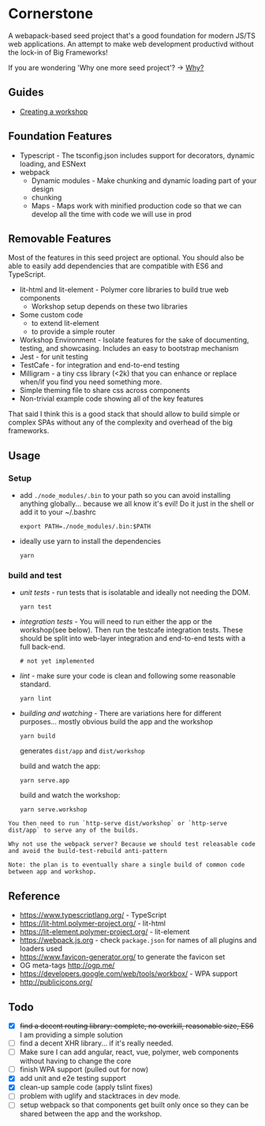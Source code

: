 # Cornerstone

A webapack-based seed project that's a good foundation for modern JS/TS web applications. An attempt to make web development productivd without the lock-in of Big Frameworks!

If you are wondering 'Why one more seed project'? -> [Why?](documentation/WHY.md)

## Guides
* [Creating a workshop](documentation/WORKSHOP.md)

## Foundation Features

* Typescript - The tsconfig.json includes support for decorators, dynamic loading, and ESNext
* webpack
  * Dynamic modules - Make chunking and dynamic loading part of your design
  * chunking
  * Maps - Maps work with minified production code so that we can develop all the time with code we will use in prod

## Removable Features
Most of the features in this seed project are optional. You should also be able to easily add dependencies that are compatible with ES6 and TypeScript.

* lit-html and lit-element - Polymer core libraries to build true web components
    * Workshop setup depends on these two libraries
* Some custom code
  * to extend lit-element
  * to provide a simple router
* Workshop Environment - Isolate features for the sake of documenting, testing, and showcasing. Includes an easy to bootstrap mechanism
* Jest - for unit testing
* TestCafe - for integration and end-to-end testing
* Milligram - a tiny css library (<2k) that you can enhance or replace when/if you find you need something more.
* Simple theming file to share css across components
* Non-trivial example code showing all of the key features


That said I think this is a good stack that should allow to build simple or complex SPAs without any of the complexity and overhead of the big frameworks.

## Usage
### Setup
* add `./node_modules/.bin` to your path so you can avoid installing anything globally... because we all know it's evil! Do it just in the shell or add it to your ~/.bashrc

    ```
    export PATH=./node_modules/.bin:$PATH
    ```
* ideally use yarn to install the dependencies
    ```
    yarn
    ```

### build and test
* _unit tests_ - run tests that is isolatable and ideally not needing the DOM.
    ```
    yarn test
    ```
* _integration tests_ - You will need to run either the app or the workshop(see below). Then run the testcafe integration tests. These should be split into web-layer integration and end-to-end tests with a full back-end.
    ```
    # not yet implemented
    ```
* _lint_ - make sure your code is clean and following some reasonable standard.
    ```
    yarn lint
    ```
* _building and watching_ - There are variations here for different purposes... mostly obvious
    build the app and the workshop
    ```
    yarn build
    ```
    generates `dist/app` and `dist/workshop`

    build and watch the app:
    ```
    yarn serve.app
    ```
    build and watch the workshop:
    ```
    yarn serve.workshop
    ```

<!--TODO: this section is no longer true... although the underlying problem remains -->
    You then need to run `http-serve dist/workshop` or `http-serve dist/app` to serve any of the builds.

    Why not use the webpack server? Because we should test releasable code and avoid the build-test-rebuild anti-pattern

    Note: the plan is to eventually share a single build of common code between app and workshop.

## Reference
* https://www.typescriptlang.org/ - TypeScript
* https://lit-html.polymer-project.org/ - lit-html
* https://lit-element.polymer-project.org/ - lit-element
* https://webpack.js.org - check `package.json` for names of all plugins and loaders used
* https://www.favicon-generator.org/ to generate the favicon set
* OG meta-tags http://ogp.me/
* https://developers.google.com/web/tools/workbox/ - WPA support
* http://publicicons.org/


## Todo

- [x] ~~find a decent routing library: complete, no overkill, reasonable size, ES6~~ I am providing a simple solution
- [ ] find a decent XHR library... if it's really needed.
- [ ] Make sure I can add angular, react, vue, polymer, web components without having to change the core
- [ ] finish WPA support (pulled out for now)
- [x] add unit and e2e testing support
- [x] clean-up sample code (apply tslint fixes)
- [ ] problem with uglify and stacktraces in dev mode.
- [ ] setup webpack so that components get built only once so they can be shared between the app and the workshop.
